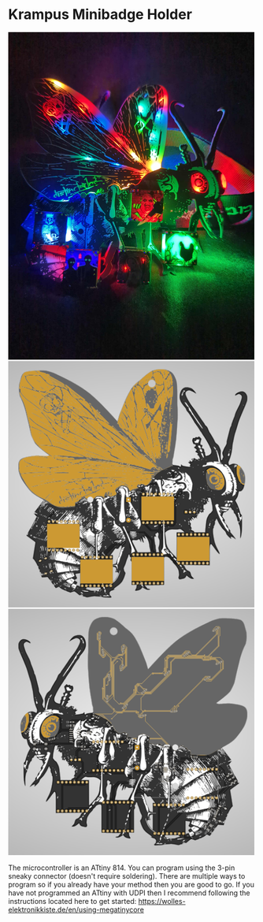 # Krampus Minibadge Holder

<img src="/images/beelzebub_2.jpg" width="500" />

<img src="/images/beelzebub_minibadge_holder_front.png" width="500" />

<img src="/images/beelzebub_minibadge_holder_back.png" width="500" />

The microcontroller is an ATtiny 814. You can program using the 3-pin sneaky connector (doesn't require soldering). There are multiple ways to program so if you already have your method then you are good to go. If you have not programmed an ATtiny with UDPI then I recommend following the instructions located here to get started: <a href="https://wolles-elektronikkiste.de/en/using-megatinycore">https://wolles-elektronikkiste.de/en/using-megatinycore</a>
